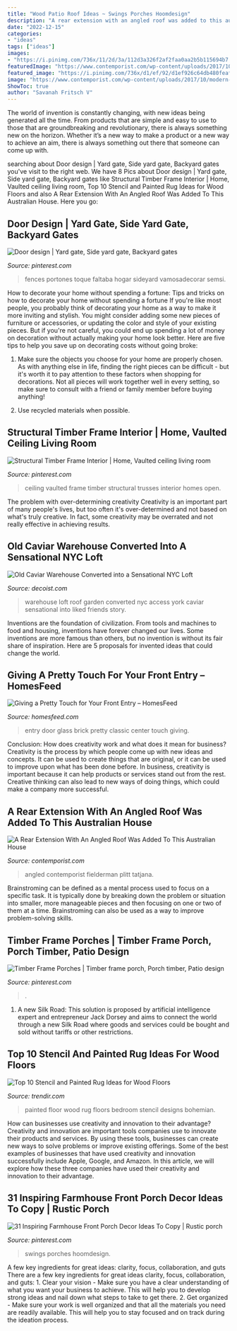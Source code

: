 ```yaml
---
title: "Wood Patio Roof Ideas ~ Swings Porches Hoomdesign"
description: "A rear extension with an angled roof was added to this australian house"
date: "2022-12-15"
categories:
- "ideas"
tags: ["ideas"]
images:
- "https://i.pinimg.com/736x/11/2d/3a/112d3a326f2af2faa0aa2b5b115694b7.jpg"
featuredImage: "https://www.contemporist.com/wp-content/uploads/2017/10/modern-house-extension-architecture-241017-751-02.jpg"
featured_image: "https://i.pinimg.com/736x/d1/ef/92/d1ef926c64db480feaf31f3d1258453b.jpg"
image: "https://www.contemporist.com/wp-content/uploads/2017/10/modern-house-extension-architecture-241017-751-02.jpg"
ShowToc: true
author: "Savanah Fritsch V"
---
```



The world of invention is constantly changing, with new ideas being generated all the time. From products that are simple and easy to use to those that are groundbreaking and revolutionary, there is always something new on the horizon. Whether it’s a new way to make a product or a new way to achieve an aim, there is always something out there that someone can come up with.

	

		
searching about Door design | Yard gate, Side yard gate, Backyard gates you've visit to the right web. We have 8 Pics about Door design | Yard gate, Side yard gate, Backyard gates like Structural Timber Frame Interior | Home, Vaulted ceiling living room, Top 10 Stencil and Painted Rug Ideas for Wood Floors and also A Rear Extension With An Angled Roof Was Added To This Australian House. Here you go:
		
    
## Door Design | Yard Gate, Side Yard Gate, Backyard Gates

<img loading=lazy src="https://i.pinimg.com/736x/d1/ef/92/d1ef926c64db480feaf31f3d1258453b.jpg" onerror="this.onerror=null;this.src='https://tse4.mm.bing.net/th?id=OIP.6DOVj86ckGtvidaI5iWPMgAAAA&amp;pid=15.1';" alt="Door design | Yard gate, Side yard gate, Backyard gates">

_Source: pinterest.com_

>fences portones toque faltaba hogar sideyard vamosadecorar semsi. 

	

How to decorate your home without spending a fortune: Tips and tricks on how to decorate your home without spending a fortune
If you're like most people, you probably think of decorating your home as a way to make it more inviting and stylish. You might consider adding some new pieces of furniture or accessories, or updating the color and style of your existing pieces. But if you're not careful, you could end up spending a lot of money on decoration without actually making your home look better. Here are five tips to help you save up on decorating costs without going broke: 
1. Make sure the objects you choose for your home are properly chosen. As with anything else in life, finding the right pieces can be difficult - but it's worth it to pay attention to these factors when shopping for decorations. Not all pieces will work together well in every setting, so make sure to consult with a friend or family member before buying anything! 

2. Use recycled materials when possible.

    
## Structural Timber Frame Interior | Home, Vaulted Ceiling Living Room

<img loading=lazy src="https://i.pinimg.com/736x/11/2d/3a/112d3a326f2af2faa0aa2b5b115694b7.jpg" onerror="this.onerror=null;this.src='https://tse2.mm.bing.net/th?id=OIP.-TmW_H37aopjlaRbk-45YQHaLF&amp;pid=15.1';" alt="Structural Timber Frame Interior | Home, Vaulted ceiling living room">

_Source: pinterest.com_

>ceiling vaulted frame timber structural trusses interior homes open. 

	

The problem with over-determining creativity
Creativity is an important part of many people's lives, but too often it's over-determined and not based on what's truly creative. In fact, some creativity may be overrated and not really effective in achieving results.

    
## Old Caviar Warehouse Converted Into A Sensational NYC Loft

<img loading=lazy src="http://cdn.decoist.com/wp-content/uploads/2015/02/Large-retractable-skylight-offers-access-to-the-roof-garden.jpg" onerror="this.onerror=null;this.src='https://tse3.mm.bing.net/th?id=OIP.J1vEw-r7mwp5SoIlEkv-LQHaLH&amp;pid=15.1';" alt="Old Caviar Warehouse Converted into a Sensational NYC Loft">

_Source: decoist.com_

>warehouse loft roof garden converted nyc access york caviar sensational into liked friends story. 

	

Inventions are the foundation of civilization. From tools and machines to food and housing, inventions have forever changed our lives. Some inventions are more famous than others, but no invention is without its fair share of inspiration. Here are 5 proposals for invented ideas that could change the world.

    
## Giving A Pretty Touch For Your Front Entry – HomesFeed

<img loading=lazy src="http://homesfeed.com/wp-content/uploads/2015/02/black-framed-door-with-glass-center-stylish-black-wall-mounted-lantern-white-posts-brick-front-wall-simple-black-house-number-classic-black-doorknob.jpg" onerror="this.onerror=null;this.src='https://tse3.mm.bing.net/th?id=OIP.vIjHS_hUCeLUpvt1WGPVBgHaJ4&amp;pid=15.1';" alt="Giving a Pretty Touch for Your Front Entry – HomesFeed">

_Source: homesfeed.com_

>entry door glass brick pretty classic center touch giving. 

	

Conclusion: How does creativity work and what does it mean for business?
Creativity is the process by which people come up with new ideas and concepts. It can be used to create things that are original, or it can be used to improve upon what has been done before. In business, creativity is important because it can help products or services stand out from the rest. Creative thinking can also lead to new ways of doing things, which could make a company more successful.

    
## A Rear Extension With An Angled Roof Was Added To This Australian House

<img loading=lazy src="https://www.contemporist.com/wp-content/uploads/2017/10/modern-house-extension-architecture-241017-751-02.jpg" onerror="this.onerror=null;this.src='https://tse3.mm.bing.net/th?id=OIP.iur3dFaUOsZHLccuyWM-QgHaQI&amp;pid=15.1';" alt="A Rear Extension With An Angled Roof Was Added To This Australian House">

_Source: contemporist.com_

>angled contemporist fielderman plitt tatjana. 

	

Brainstroming can be defined as a mental process used to focus on a specific task. It is typically done by breaking down the problem or situation into smaller, more manageable pieces and then focusing on one or two of them at a time. Brainstroming can also be used as a way to improve problem-solving skills.

    
## Timber Frame Porches | Timber Frame Porch, Porch Timber, Patio Design

<img loading=lazy src="https://i.pinimg.com/736x/a2/6c/9d/a26c9dc01882f7277d76f77f8c73a463.jpg" onerror="this.onerror=null;this.src='https://tse2.mm.bing.net/th?id=OIP.zvllJBseZ9UhlxVumuOQWgHaL1&amp;pid=15.1';" alt="Timber Frame Porches | Timber frame porch, Porch timber, Patio design">

_Source: pinterest.com_

>. 

	

1. A new Silk Road: This solution is proposed by artificial intelligence expert and entrepreneur Jack Dorsey and aims to connect the world through a new Silk Road where goods and services could be bought and sold without tariffs or other restrictions.

    
## Top 10 Stencil And Painted Rug Ideas For Wood Floors

<img loading=lazy src="http://cdn.trendir.com/wp-content/uploads/old/trends/assets_c/2015/08/bohemian-rug-painted-on-bedroom-floor-thumb-autox841-55613.jpg" onerror="this.onerror=null;this.src='https://tse3.mm.bing.net/th?id=OIP.C8gvn_5qeb-Bgj-gy7JEXQHaJ5&amp;pid=15.1';" alt="Top 10 Stencil and Painted Rug Ideas for Wood Floors">

_Source: trendir.com_

>painted floor wood rug floors bedroom stencil designs bohemian. 

	

How can businesses use creativity and innovation to their advantage?
Creativity and innovation are important tools companies use to innovate their products and services. By using these tools, businesses can create new ways to solve problems or improve existing offerings. Some of the best examples of businesses that have used creativity and innovation successfully include Apple, Google, and Amazon. In this article, we will explore how these three companies have used their creativity and innovation to their advantage.

    
## 31 Inspiring Farmhouse Front Porch Decor Ideas To Copy | Rustic Porch

<img loading=lazy src="https://i.pinimg.com/736x/15/7c/df/157cdf1e122b1e7ccd080ef375cf3bf1.jpg" onerror="this.onerror=null;this.src='https://tse4.mm.bing.net/th?id=OIP.kUR_KRjb4MbSYKVDzAE7bQHaLH&amp;pid=15.1';" alt="31 Inspiring Farmhouse Front Porch Decor Ideas To Copy | Rustic porch">

_Source: pinterest.com_

>swings porches hoomdesign. 

	

A few key ingredients for great ideas: clarity, focus, collaboration, and guts
There are a few key ingredients for great ideas clarity, focus, collaboration, and guts: 1. Clear your vision - Make sure you have a clear understanding of what you want your business to achieve. This will help you to develop strong ideas and nail down what steps to take to get there.
2. Get organized - Make sure your work is well organized and that all the materials you need are readily available. This will help you to stay focused and on track during the ideation process.

